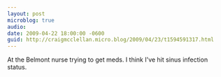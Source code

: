 ```yaml
---
layout: post
microblog: true
audio: 
date: 2009-04-22 18:00:00 -0600
guid: http://craigmcclellan.micro.blog/2009/04/23/t1594591317.html
---
```

At the Belmont nurse trying to get meds. I think I've hit sinus infection status.
